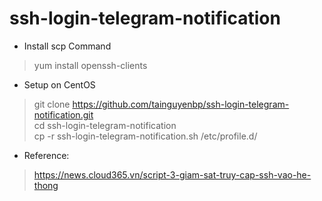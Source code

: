 # ssh-login-telegram-notification
* Install scp Command<br>
> yum install openssh-clients<br>
* Setup on CentOS<br>
> git clone https://github.com/tainguyenbp/ssh-login-telegram-notification.git<br>
> cd ssh-login-telegram-notification<br>
> cp -r ssh-login-telegram-notification.sh /etc/profile.d/<br>
* Reference:<br>
> https://news.cloud365.vn/script-3-giam-sat-truy-cap-ssh-vao-he-thong


